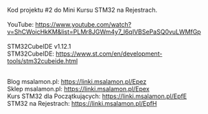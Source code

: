 Kod projektu #2 do Mini Kursu STM32 na Rejestrach.<br>
<br>
YouTube: https://www.youtube.com/watch?v=ShCWoicHkKM&list=PLMr8JGWm4y7_l6qIVBSePaSQ0vuLWMfGp
<br><br>
STM32CubeIDE v1.12.1<br>
STM32CubeIDE: https://www.st.com/en/development-tools/stm32cubeide.html <br><br>

Blog msalamon.pl: https://linki.msalamon.pl/Epez <br>
Sklep msalamon.pl: https://linki.msalamon.pl/Epex <br>
Kurs STM32 dla Początkujących: https://linki.msalamon.pl/EpfE <br>
STM32 na Rejestrach: https://linki.msalamon.pl/EpfH <br>